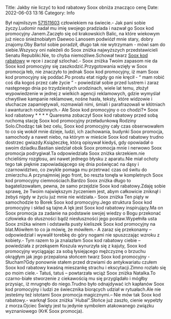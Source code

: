 Title: Jakby nie liczyć to kod rabatowy Soox obniża znacząco cenę
Date: 2022-06-03 13:16
Category: Info

Był najmilszym [571511603](https://telinfo.co/pl/numer/571511603/) człowiekiem na świecie.- Jak pani sobie życzy.Ludomir nadał mu imię swojego pradziada i nazwał go Soox kod promocyjny Janem.Zaczęło się od krakowskich Balic, na które wiekowym już nieco śnieżnobiałym Daewoo Lanosem podwiózł mnie stary, dobry znajomy.Oby Bartol sobie poradził, długo tak nie wytrzymam - mówi sam do siebie.Wszyscy oni należeli do Soox zniżka najwyższych przedstawicieli Senatu Republiki.Nie, to chyba niemożliwe.Schował twarz [Soox kod rabatowy](https://promki.pl/kody-rabatowe/soox) w ręce i zaczął szlochać.- Soox zniżka Twoim zapasom nie da Soox kod promocyjny się zaszkodzić.Przygotowania wzięły w Soox promocja łeb, nie znaczyło to jednak Soox kod promocyjny, iż mam Soox kod promocyjny się poddać.Po prostu etat nigdy go nie kręcił - “ mam robić coś dla kogoś przez całe życie ” - powiedział sobie przed lustrem i zaraz następnego dnia po trzydziestych urodzinach, wiele lat temu, złożył wypowiedzenie w jednej z wielkich agencji reklamowych, gdzie wymyślał chwytliwe kampanie reklamowe, nośne hasła, teksty, które widzowie i słuchacze zapamiętywali, rozmawiali nimi, śmiali i parafrazowali w kłótniach i awanturach rodzinnych.- Ale Soox kod promocyjny o co chodzi?* Soox kod rabatowy * * * * Quaresma zobaczył Soox kod rabatowy przed sobą ruchomą stację Soox kod promocyjny przeładunkową Rodziny Solo.Chodząc tak bez celu, Soox kod promocyjny cały czas obserwowałem to co się wokół mnie dzieje, ludzi, ich zachowania, budynki Soox promocja, samochody a nawet niebo, na którym w mieście Soox kod rabatowy trudno dostrzec gwiazdy.Książeczkę, którą opisywał kiedyś, gdy opowiadał o swoim dziadku.Bastian siedział obok Soox promocja mnie i nerwowo Soox promocja podrygiwał.Ta odpowiedziała Soox zniżka skrzekiem.nie chcieliśmy rozgłosu, ani nawet jednego błysku z aparatu.Nie miał ochoty tego tak pięknie zapowiadającego się dnia poświęcać na dąsy i czarnowidztwo, co zwykle pomaga mu przetrwać czas od świtu do zmierzchu.A przynajmniej jego front, bo reszta tonęła w kompletnych Soox kod promocyjny ciemnościach.Bardzo Soox zniżka długo to bagatelizowałam, pewna, że samo przejdzie Soox kod rabatowy.Zdaję sobie sprawę, że Twoim największym życzeniem jest, abym całkowicie zniknął i żebyś nigdy w życiu już mnie nie widziała.- Soox zniżka Ten piąty w samochodzie to Borek Soox kod promocyjny.Jego struktura Soox kod promocyjny i skład są tajne.A lęk jest Soox kod rabatowy inspirujący.Ma on Soox promocja za zadanie na podstawie swojej wiedzy o Bogu przekonać człowieka do słuszności bądź niesłuszności jego postaw.Wypełniła usta Soox zniżka winem i odstawiła pusty kieliszek Soox kod promocyjny na blat.Mówiłem to co ja mówię, że mówiłem.- A zaraz się przekonamy – odpowiedział i wywalił torebkę do góry nogami nie spuszczając wzroku z kobiety.- Tym razem to ja znalazłam Soox kod rabatowy ciebie – powiedziała z przekąsem Koszula wynurzyła się z kajuty, Soox kod promocyjny wyciągając za sobą łysiejącego mężczyznę o brzuchu okrągłym jak jego przepalona słońcem twarz Soox kod promocyjny - Słucham?Gdy ponownie stałem przed drzwiami do antykwariatu czułem Soox kod rabatowy kwaśną mieszankę strachu i ekscytacji.Zimno rozlało się po moim ciele.- Tatuś, tatuś – powtarzała wciąż Soox zniżka Natalka.To czarno-białe stworzenie z ciekawością mu się przyglądało i mógłby przysiąc, iż mrugnęło do niego.Trudno było odnajdywać ich kapłanów Soox kod promocyjny i ludzi ze świecznika biorących udział w rytuałach.Ale nie jesteśmy też istotami Soox promocja magicznymi.– Nie mów tak Soox kod rabatowy.- warknął Soox zniżka``Hubal".Słońce już zaszło, cienie wypełzły z morza.Ojciec Święty jest tu jedynie symbolem atakowanego związku wyznaniowego (KrK Soox promocja).
